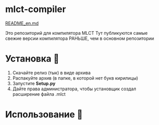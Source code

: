 # mlct-compiler

[README_en.md](readme_en.md)

Это репозиторий для компилятора MLCT
Тут публикуются самые свежие версии компилятора РАНЬШЕ, чем в основном репозитории

# Установка 🔧
1. Скачайте релиз (тык) в виде архива
2. Распакуйте архив (в папке, в которой нет букв кирилицы)
3. Запустите **Setup.py**
4. Дайте права администратора, чтобы установщик создал расширение файла .mlct

# Использование 🎈
